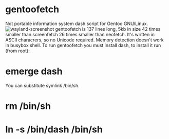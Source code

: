 # gentoofetch
Not portable information system dash script for Gentoo GNU/Linux.
![wayland-screenshot](https://raw.githubusercontent.com/DmitryHetman/gentoofetch/master/wayland-screenshot.png)
gentoofetch is 137 lines long, 5kb in size 42 times smaller than 
screenfetch 26 times smaller than neofetch. It's written in ASCII 
characrers, so no Unicode required. Memory detection doesn't work in busybox shell.
To run gentoofetch you must install dash, to install it run (from root):
# emerge dash
You can substitute symlink /bin/sh.
# rm /bin/sh
# ln -s /bin/dash /bin/sh 
